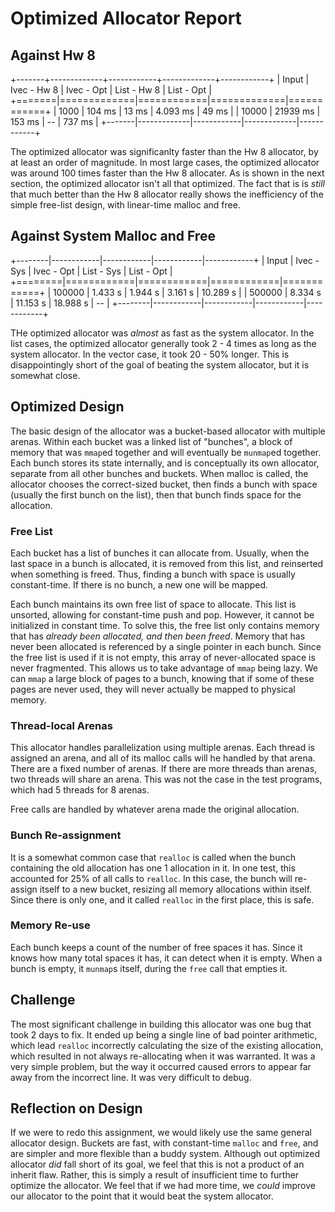 # Optimized Allocator Report

## Against Hw 8

+-------+-------------+------------+-------------+------------+
| Input | Ivec - Hw 8 | Ivec - Opt | List - Hw 8 | List - Opt |
+=======|=============|============|=============|============+
| 1000  | 104 ms      | 13 ms      | 4.093 ms    | 49 ms      |
| 10000 | 21939 ms    | 153 ms     | --          | 737 ms     |
+-------|-------------|------------|-------------|------------+

The optimized allocator was significanlty faster than the Hw 8
allocator, by at least an order of magnitude. In most large cases, the
optimized allocator was around 100 times faster than the Hw 8
allocater. As is shown in the next section, the optimized allocator
isn't all that optimized. The fact that is is *still* that much better
than the Hw 8 allocator really shows the inefficiency of the simple
free-list design, with linear-time malloc and free.

## Against System Malloc and Free

+--------|------------|------------|------------|------------+
| Input  | Ivec - Sys | Ivec - Opt | List - Sys | List - Opt |
+========|============|============|============|============+
| 100000 | 1.433 s    | 1.944 s    | 3.161 s    | 10.289 s   |
| 500000 | 8.334 s    | 11.153 s   | 18.988 s   | --         |
+--------|------------|------------|------------|------------+

THe optimized allocator was *almost* as fast as the system allocator.
In the list cases, the optimized allocator generally took 2 - 4 times
as long as the system allocator. In the vector case, it took 20 - 50%
longer. This is disappointingly short of the goal of beating the
system allocator, but it is somewhat close.

## Optimized Design

The basic design of the allocator was a bucket-based allocator with
multiple arenas. Within each bucket was a linked list of "bunches", a
block of memory that was `mmap`ed together and will eventually be
`munmap`ed together. Each bunch stores its state internally, and is
conceptually its own allocator, separate from all other bunches and
buckets. When malloc is called, the allocator chooses the
correct-sized bucket, then finds a bunch with space (usually the first
bunch on the list), then that bunch finds space for the allocation.

### Free List

Each bucket has a list of bunches it can allocate from. Usually, when
the last space in a bunch is allocated, it is removed from this list,
and reinserted when something is freed. Thus, finding a bunch with
space is usually constant-time. If there is no bunch, a new one will
be mapped.

Each bunch maintains its own free list of space to allocate. This list
is unsorted, allowing for constant-time push and pop. However, it
cannot be initialized in constant time. To solve this, the free list
only contains memory that has *already been allocated, and then been
freed*. Memory that has never been allocated is referenced by a single
pointer in each bunch. Since the free list is used if it is not empty,
this array of never-allocated space is never fragmented. This allows
us to take advantage of `mmap` being lazy. We can `mmap` a large block
of pages to a bunch, knowing that if some of these pages are never
used, they will never actually be mapped to physical memory.

### Thread-local Arenas

This allocator handles parallelization using multiple arenas. Each
thread is assigned an arena, and all of its malloc calls will he
handled by that arena. There are a fixed number of arenas. If there
are more threads than arenas, two threads will share an arena. This
was not the case in the test programs, which had 5 threads for 8
arenas.

Free calls are handled by whatever arena made the original allocation.

### Bunch Re-assignment

It is a somewhat common case that `realloc` is called when the bunch
containing the old allocation has one 1 allocation in it. In one test,
this accounted for 25% of all calls to `realloc`. In this case, the
bunch will re-assign itself to a new bucket, resizing all memory
allocations within itself. Since there is only one, and it called
`realloc` in the first place, this is safe.

### Memory Re-use

Each bunch keeps a count of the number of free spaces it has. Since it
knows how many total spaces it has, it can detect when it is empty.
When a bunch is empty, it `munmap`s itself, during the `free` call
that empties it.

## Challenge

The most significant challenge in building this allocator was one bug
that took 2 days to fix. It ended up being a single line of bad
pointer arithmetic, which lead `realloc` incorrectly calculating the
size of the existing allocation, which resulted in not always
re-allocating when it was warranted. It was a very simple problem, but
the way it occurred caused errors to appear far away from the
incorrect line. It was very difficult to debug.

## Reflection on Design

If we were to redo this assignment, we would likely use the same
general allocator design. Buckets are fast, with constant-time
`malloc` and `free`, and are simpler and more flexible than a buddy
system. Although out optimized allocator *did* fall short of its goal,
we feel that this is not a product of an inherit flaw. Rather, this is
simply a result of insufficient time to further optimize the
allocator. We feel that if we had more time, we *could* improve our
allocator to the point that it would beat the system allocator.
